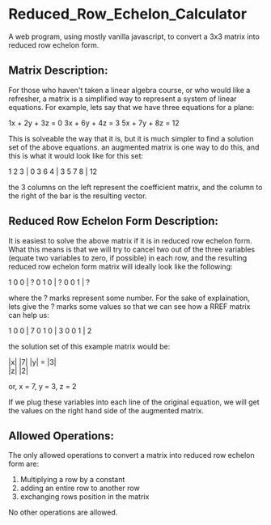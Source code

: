 # Reduced_Row_Echelon_Calculator
A web program, using mostly vanilla javascript, to convert a 3x3 matrix into reduced row echelon form.

Matrix Description:
-------------------
For those who haven't taken a linear algebra course, or who would like a refresher, a matrix is a simplified way to represent 
a system of linear equations. For example, lets say that we have three equations for a plane:

1x + 2y + 3z = 0
3x + 6y + 4z = 3
5x + 7y + 8z = 12

This is solveable the way that it is, but it is much simpler to find a solution set of the above equations. an augmented 
matrix is one way to do this, and this is what it would look like for this set:

1 2 3 | 0
3 6 4 | 3
5 7 8 | 12

the 3 columns on the left represent the coefficient matrix, and the column to the right of the bar is the resulting vector.

Reduced Row Echelon Form Description:
-------------------------------------
It is easiest to solve the above matrix if it is in reduced row echelon form. What this means is that we will try to cancel
two out of the three variables (equate two variables to zero, if possible) in each row, and the resulting reduced row echelon
form matrix will ideally look like the following:

1 0 0 | ?
0 1 0 | ?
0 0 1 | ?

where the ? marks represent some number. For the sake of explaination, lets give the ? marks some values so that we can see how a RREF matrix can help us:

1 0 0 | 7
0 1 0 | 3
0 0 1 | 2


the solution set of this example matrix would be:

|x|       |7|
|y|   =   |3|  
|z|       |2|

or, x = 7, y = 3, z = 2

If we plug these variables into each line of the original equation, we will get the values on the right hand side of the augmented matrix. 


Allowed Operations:
-------------------

The only allowed operations to convert a matrix into reduced row echelon form are:

1. Multiplying a row by a constant
2. adding an entire row to another row
3. exchanging rows position in the matrix

No other operations are allowed.
